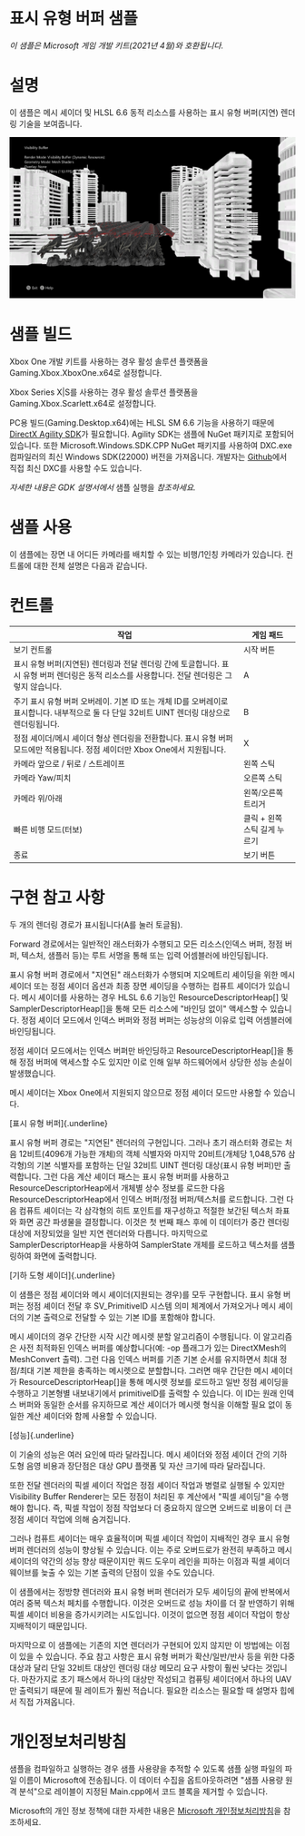 # 표시 유형 버퍼 샘플

*이 샘플은 Microsoft 게임 개발 키트(2021년 4월)와 호환됩니다.*

# 설명

이 샘플은 메시 셰이더 및 HLSL 6.6 동적 리소스를 사용하는 표시 유형
버퍼(지연) 렌더링 기술을 보여줍니다.

![](./media/image1.png)

# 샘플 빌드

Xbox One 개발 키트를 사용하는 경우 활성 솔루션 플랫폼을
Gaming.Xbox.XboxOne.x64로 설정합니다.

Xbox Series X|S를 사용하는 경우 활성 솔루션 플랫폼을
Gaming.Xbox.Scarlett.x64로 설정합니다.

PC용 빌드(Gaming.Desktop.x64)에는 HLSL SM 6.6 기능을 사용하기 때문에
[DirectX Agility
SDK](https://devblogs.microsoft.com/directx/gettingstarted-dx12agility/)가
필요합니다. Agility SDK는 샘플에 NuGet 패키지로 포함되어 있습니다. 또한
Microsoft.Windows.SDK.CPP NuGet 패키지를 사용하여 DXC.exe 컴파일러의
최신 Windows SDK(22000) 버전을 가져옵니다. 개발자는
[Github](https://github.com/microsoft/DirectXShaderCompiler/releases)에서
직접 최신 DXC를 사용할 수도 있습니다.

*자세한 내용은 GDK 설명서에서* 샘플 실행을 *참조하세요.*

# 샘플 사용

이 샘플에는 장면 내 어디든 카메라를 배치할 수 있는 비행/1인칭 카메라가
있습니다. 컨트롤에 대한 전체 설명은 다음과 같습니다.

# 컨트롤

| 작업                                              |  게임 패드        |
|---------------------------------------------------|------------------|
| 보기 컨트롤                                       |  시작 버튼        |
| 표시 유형 버퍼(지연된) 렌더링과 전달 렌더링 간에 토글합니다. 표시 유형 버퍼 렌더링은 동적 리소스를 사용합니다. 전달 렌더링은 그렇지 않습니다. |  A |
| 주기 표시 유형 버퍼 오버레이. 기본 ID 또는 개체 ID를 오버레이로 표시합니다. 내부적으로 둘 다 단일 32비트 UINT 렌더링 대상으로 렌더링됩니다. |  B |
| 정점 셰이더/메시 셰이더 형상 렌더링을 전환합니다. 표시 유형 버퍼 모드에만 적용됩니다. 정점 셰이더만 Xbox One에서 지원됩니다. |  X |
| 카메라 앞으로 / 뒤로 / 스트레이프                 |  왼쪽 스틱        |
| 카메라 Yaw/피치                                   |  오른쪽 스틱      |
| 카메라 위/아래  |  왼쪽/오른쪽 트리거           |
| 빠른 비행 모드(터보)  |  클릭 + 왼쪽 스틱 길게 누르기      |
| 종료                                              |  보기 버튼        |

# 구현 참고 사항

두 개의 렌더링 경로가 표시됩니다(A를 눌러 토글됨).

Forward 경로에서는 일반적인 래스터화가 수행되고 모든 리소스(인덱스 버퍼,
정점 버퍼, 텍스처, 샘플러 등)는 루트 서명을 통해 또는 입력 어셈블러에
바인딩됩니다.

표시 유형 버퍼 경로에서 \"지연된\" 래스터화가 수행되며 지오메트리
셰이딩을 위한 메시 셰이더 또는 정점 셰이더 옵션과 최종 장면 셰이딩을
수행하는 컴퓨트 셰이더가 있습니다. 메시 셰이더를 사용하는 경우 HLSL 6.6
기능인 ResourceDescriptorHeap\[\] 및 SamplerDescriptorHeap\[\]을 통해
모든 리소스에 \"바인딩 없이\" 액세스할 수 있습니다. 정점 셰이더 모드에서
인덱스 버퍼와 정점 버퍼는 성능상의 이유로 입력 어셈블러에 바인딩됩니다.

정점 셰이더 모드에서는 인덱스 버퍼만 바인딩하고
ResourceDescriptorHeap\[\]을 통해 정점 버퍼에 액세스할 수도 있지만 이로
인해 일부 하드웨어에서 상당한 성능 손실이 발생했습니다.

메시 셰이더는 Xbox One에서 지원되지 않으므로 정점 셰이더 모드만 사용할
수 있습니다.

[표시 유형 버퍼]{.underline}

표시 유형 버퍼 경로는 \"지연된\" 렌더러의 구현입니다. 그러나 초기
래스터화 경로는 처음 12비트(4096개 가능한 개체)의 객체 식별자와 마지막
20비트(개체당 1,048,576 삼각형)의 기본 식별자를 포함하는 단일 32비트
UINT 렌더링 대상(표시 유형 버퍼)만 출력합니다. 그런 다음 계산 셰이더
패스는 표시 유형 버퍼를 사용하고 ResourceDescriptorHeap에서 개체별 상수
정보를 로드한 다음 ResourceDescriptorHeap에서 인덱스 버퍼/정점
버퍼/텍스처를 로드합니다. 그런 다음 컴퓨트 셰이더는 각 삼각형의 히트
포인트를 재구성하고 적절한 보간된 텍스처 좌표와 화면 공간 파생물을
결정합니다. 이것은 첫 번째 패스 후에 이 데이터가 중간 렌더링 대상에
저장되었을 일반 지연 렌더러와 다릅니다. 마지막으로
SamplerDescriptorHeap을 사용하여 SamplerState 개체를 로드하고 텍스처를
샘플링하여 화면에 출력합니다.

[기하 도형 셰이더]{.underline}

이 샘플은 정점 셰이더와 메시 셰이더(지원되는 경우)를 모두 구현합니다.
표시 유형 버퍼는 정점 셰이더 전달 후 SV_PrimitiveID 시스템 의미 체계에서
가져오거나 메시 셰이더의 기본 출력으로 전달할 수 있는 기본 ID를 포함해야
합니다.

메시 셰이더의 경우 간단한 시작 시간 메시렛 분할 알고리즘이 수행됩니다.
이 알고리즘은 사전 최적화된 인덱스 버퍼를 예상합니다(예: -op 플래그가
있는 DirectXMesh의 MeshConvert 출력). 그런 다음 인덱스 버퍼를 기존 기본
순서를 유지하면서 최대 정점/최대 기본 제한을 충족하는 메시렛으로
분할합니다. 그러면 매우 간단한 메시 셰이더가
ResourceDescriptorHeap\[\]을 통해 메시렛 정보를 로드하고 일반 정점
셰이딩을 수행하고 기본형별 내보내기에서 primitiveID를 출력할 수
있습니다. 이 ID는 원래 인덱스 버퍼와 동일한 순서를 유지하므로 계산
셰이더가 메시렛 형식을 이해할 필요 없이 동일한 계산 셰이더와 함께 사용할
수 있습니다.

[성능]{.underline}

이 기술의 성능은 여러 요인에 따라 달라집니다. 메시 셰이더와 정점 셰이더
간의 기하 도형 음영 비용과 장단점은 대상 GPU 플랫폼 및 자산 크기에 따라
달라집니다.

또한 전달 렌더러의 픽셀 셰이더 작업은 정점 셰이더 작업과 병렬로 실행될
수 있지만 Visibility Buffer Renderer는 모든 정점이 처리된 후 계산에서
\"픽셀 셰이딩\"을 수행해야 합니다. 즉, 픽셀 작업이 정점 작업보다 더
중요하지 않으면 오버드로 비용이 더 큰 정점 셰이더 작업에 의해
숨겨집니다.

그러나 컴퓨트 셰이더는 매우 효율적이며 픽셀 셰이더 작업이 지배적인 경우
표시 유형 버퍼 렌더러의 성능이 향상될 수 있습니다. 이는 주로 오버드로가
완전히 부족하고 메시 셰이더의 약간의 성능 향상 때문이지만 쿼드 도우미
레인을 피하는 이점과 픽셀 셰이더 웨이브를 늦출 수 있는 기본 출력의
단점이 있을 수도 있습니다.

이 샘플에서는 정방향 렌더러와 표시 유형 버퍼 렌더러가 모두 셰이딩의 끝에
반복에서 여러 중복 텍스처 페치를 수행합니다. 이것은 오버드로 성능 차이를
더 잘 반영하기 위해 픽셀 셰이더 비용을 증가시키려는 시도입니다. 이것이
없으면 정점 셰이더 작업이 항상 지배적이기 때문입니다.

마지막으로 이 샘플에는 기존의 지연 렌더러가 구현되어 있지 않지만 이
방법에는 이점이 있을 수 있습니다. 주요 참고 사항은 표시 유형 버퍼가
확산/일반/반사 등을 위한 다중 대상과 달리 단일 32비트 대상인 렌더링 대상
메모리 요구 사항이 훨씬 낮다는 것입니다. 마찬가지로 초기 패스에서 하나의
대상만 작성되고 컴퓨팅 셰이더에서 하나의 UAV만 출력되기 때문에 필
레이트가 훨씬 적습니다. 필요한 리소스는 필요할 때 설명자 힙에서 직접
가져옵니다.

# 개인정보처리방침

샘플을 컴파일하고 실행하는 경우 샘플 사용량을 추적할 수 있도록 샘플 실행
파일의 파일 이름이 Microsoft에 전송됩니다. 이 데이터 수집을
옵트아웃하려면 \"샘플 사용량 원격 분석\"으로 레이블이 지정된
Main.cpp에서 코드 블록을 제거할 수 있습니다.

Microsoft의 개인 정보 정책에 대한 자세한 내용은 [Microsoft
개인정보처리방침](https://privacy.microsoft.com/en-us/privacystatement/)을
참조하세요.
